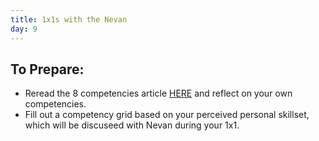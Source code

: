 ```yaml
---
title: 1x1s with the Nevan
day: 9
---
```


To Prepare:
------------
- Reread the 8 competencies article [HERE](https://www.userfocus.co.uk/articles/8-competencies-of-user-experience.html) and reflect on your own competencies.
- Fill out a competency grid based on your perceived personal skillset, which will be discuseed with Nevan during your 1x1. 

